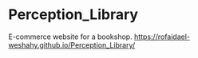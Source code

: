 # Perception_Library
E-commerce website for a bookshop.
https://rofaidael-weshahy.github.io/Perception_Library/
